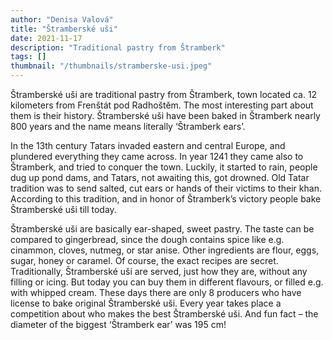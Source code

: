 ```yaml
---
author: "Denisa Valová"
title: "Štramberské uši"
date: 2021-11-17
description: "Traditional pastry from Štramberk"
tags: []
thumbnail: "/thumbnails/stramberske-usi.jpeg"
---
```


Štramberské uši are traditional pastry from Štramberk, town located ca. 12 kilometers from Frenštát pod Radhoštěm. The most interesting part about them is their history. Štramberské uši have been baked in Štramberk nearly 800 years and the name means literally ‘Štramberk ears’.

In the 13th century Tatars invaded eastern and central Europe, and plundered everything they came across. In year 1241 they came also to Štramberk, and tried to conquer the town. Luckily, it started to rain, people dug up pond dams, and Tatars, not awaiting this, got drowned. Old Tatar tradition was to send salted, cut ears or hands of their victims to their khan. According to this tradition, and in honor of Štramberk’s victory people bake Štramberské uši till today.

Štramberské uši are basically ear-shaped, sweet pastry. The taste can be compared to gingerbread, since the dough contains spice like e.g. cinammon, cloves, nutmeg, or star anise. Other ingredients are flour, eggs, sugar, honey or caramel. Of course, the exact recipes are secret. Traditionally, Štramberské uši are served, just how they are, without any filling or icing. But today you can buy them in different flavours, or filled e.g. with whipped cream. These days there are only 8 producers who have license to bake original Štramberské uši. Every year takes place a competition about who makes the best Štramberské uši. And fun fact – the diameter of the biggest ‘Štramberk ear’ was 195 cm!